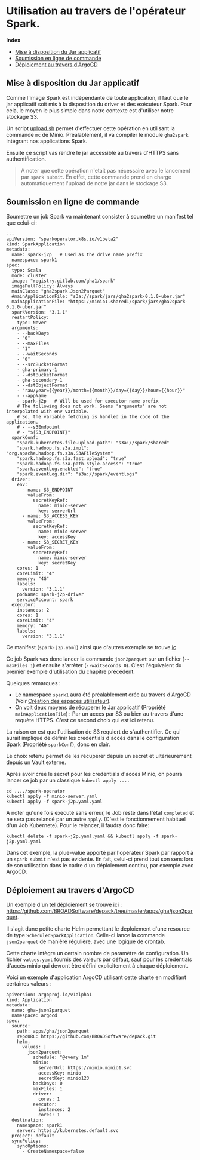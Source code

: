 # Utilisation au travers de l'opérateur Spark.

<!-- START doctoc generated TOC please keep comment here to allow auto update -->
<!-- DON'T EDIT THIS SECTION, INSTEAD RE-RUN doctoc TO UPDATE -->
**Index**

- [Mise à disposition du Jar applicatif](#mise-%C3%A0-disposition-du-jar-applicatif)
- [Soumission en ligne de commande](#soumission-en-ligne-de-commande)
- [Déploiement au travers d'ArgoCD](#d%C3%A9ploiement-au-travers-dargocd)

<!-- END doctoc generated TOC please keep comment here to allow auto update -->

## Mise à disposition du Jar applicatif

Comme l'image Spark est indépendante de toute application, il faut que le jar applicatif soit mis à la disposition du driver et des exécuteur Spark. 
Pour cela, le moyen le plus simple dans notre contexte est d'utiliser notre stockage S3.

Un script [upload.sh](https://github.com/gha2/gha-workbench/blob/master/spark-operator/upload.sh) permet d'effectuer cette opération en utilisant la commande `mc` de Minio. Préalablement, il va compiler le module `gha2spark` intégrant nos applications Spark.

Ensuite ce script vas rendre le jar accessible au travers d'HTTPS sans authentification.

> A noter que cette opération n'etait pas nécessaire avec le lancement par `spark submit`. En effet, cette commande prend en charge automatiquement l'upload de notre jar dans le stockage S3.

## Soumission en ligne de commande

Soumettre un job Spark va maintenant consister à soumettre un manifest tel que celui-ci:

``` 
---
apiVersion: "sparkoperator.k8s.io/v1beta2"
kind: SparkApplication
metadata:
  name: spark-j2p   # Used as the drive name prefix
  namespace: spark1
spec:
  type: Scala
  mode: cluster
  image: "registry.gitlab.com/gha1/spark"
  imagePullPolicy: Always
  mainClass: "gha2spark.Json2Parquet"
  #mainApplicationFile: "s3a://spark/jars/gha2spark-0.1.0-uber.jar"
  mainApplicationFile: "https://minio1.shared1/spark/jars/gha2spark-0.1.0-uber.jar"
  sparkVersion: "3.1.1"
  restartPolicy:
    type: Never
  arguments:
    - --backDays
    - "0"
    - --maxFiles
    - "1"
    - --waitSeconds
    - "0"
    - --srcBucketFormat
    - gha-primary-1
    - --dstBucketFormat
    - gha-secondary-1
    - --dstObjectFormat
    - "raw/year={{year}}/month={{month}}/day={{day}}/hour={{hour}}"
    - --appName
    - spark-j2p   # Will be used for executor name prefix
    # The following does not work. Seems 'arguments' are not interpolated with env variable.
    # So, the variable fetching is handled in the code of the application.
    # - --s3Endpoint
    # - "${S3_ENDPOINT}"
  sparkConf:
    "spark.kubernetes.file.upload.path": "s3a://spark/shared"
    "spark.hadoop.fs.s3a.impl": "org.apache.hadoop.fs.s3a.S3AFileSystem"
    "spark.hadoop.fs.s3a.fast.upload": "true"
    "spark.hadoop.fs.s3a.path.style.access": "true"
    "spark.eventLog.enabled": "true"
    "spark.eventLog.dir": "s3a://spark/eventlogs"
  driver:
    env:
      - name: S3_ENDPOINT
        valueFrom:
          secretKeyRef:
            name: minio-server
            key: serverUrl
      - name: S3_ACCESS_KEY
        valueFrom:
          secretKeyRef:
            name: minio-server
            key: accessKey
      - name: S3_SECRET_KEY
        valueFrom:
          secretKeyRef:
            name: minio-server
            key: secretKey
    cores: 1
    coreLimit: "4"
    memory: "4G"
    labels:
      version: "3.1.1"
    podName: spark-j2p-driver
    serviceAccount: spark
  executor:
    instances: 2
    cores: 1
    coreLimit: "4"
    memory: "4G"
    labels:
      version: "3.1.1"
```

Ce manifest (`spark-j2p.yaml`) ainsi que d'autres exemple se trouve [ic](https://github.com/gha2/gha-workbench/tree/master/spark-operator)

Ce job Spark vas donc lancer la commande `json2parquet` sur un fichier (`--maxFiles 1`) et ensuite s'arrèter (`--waitSeconds 0`). C'est l'équivalent du premier exemple d'utilisation du chapitre précédent.

Quelques remarques :

- Le namespace `spark1` aura été préalablement crée au travers d'ArgoCD (Voir [Création des espaces utilisateur](./creation_espace_utilisateur.md)). 
- On voit deux moyens de récuperer le Jar applicatif (Propriété `mainApplicationFile`) : Par un acces par S3 ou bien au travers d'une requète HTTPS. C'est ce second choix qui est ici retenu.

 La raison en est que l'utilisation de S3 requiert de s'authentifier. Ce qui aurait impliqué de définir les credentials d'accès dans le configuration Spark (Propriété `sparkConf`), donc en clair.

  Le choix retenu permet de les récupérer depuis un secret et ultérieurement depuis un Vault externe.

Après avoir créé le secret pour les credentials d'accès Minio, on pourra lancer ce job par un classique `kubectl apply ....`

``` 
cd ..../spark-operator
kubectl apply -f minio-server.yaml
kubectl apply -f spark-j2p.yaml.yaml
```

A noter qu'une fois executé sans erreur, le Job reste dans l'état `completed` et ne sera pas relancé par un autre `apply`. (C'est le fonctionnement habituel d'un Job Kubernete). Pour le relancer, il faudra donc faire:

``` 
kubectl delete -f spark-j2p.yaml.yaml && kubectl apply -f spark-j2p.yaml.yaml
```

Dans cet exemple, la plue-value apporté par l'opérateur Spark par rapport à un `spark submit` n'est pas évidente. En fait, celui-ci prend tout son sens lors de son utilisation dans le cadre d'un déploiement continu, par exemple avec ArgoCD.

## Déploiement au travers d'ArgoCD

Un exemple d'un tel déploiement se trouve ici : <https://github.com/BROADSoftware/depack/tree/master/apps/gha/json2parquet>.

Il s'agit dune petite charte Helm permettant le deploiement d'une resource de type `ScheduledSparkApplication`. Celle-ci lance la commande `json2parquet` de manière régulière, avec une logique de crontab.

Cette charte intègre un certain nombre de paramètre de configuration. Un fichier `values.yaml` fournis des valeurs par défaut, sauf pour les credentials d'accès minio qui devront ètre défini explicitement à chaque déploiement.

Voici un exemple d'application ArgoCD utilisant cette charte en modifiant certaines valeurs :

```
apiVersion: argoproj.io/v1alpha1
kind: Application
metadata:
  name: gha-json2parquet
  namespace: argocd
spec:
  source:
    path: apps/gha/json2parquet
    repoURL: https://github.com/BROADSoftware/depack.git
    helm:
      values: |
        json2parquet:
          schedule: "@every 1m"
          minio:
            serverUrl: https://minio.minio1.svc
            accessKey: minio
            secretKey: minio123
          backDays: 0
          maxFiles: 1
          driver:
            cores: 1
          executor:
            instances: 2
            cores: 1
  destination:
    namespace: spark1
    server: https://kubernetes.default.svc
  project: default
  syncPolicy:
    syncOptions:
      - CreateNamespace=false
```
